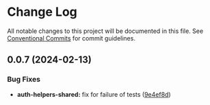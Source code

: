 # Change Log

All notable changes to this project will be documented in this file.
See [Conventional Commits](https://conventionalcommits.org) for commit guidelines.

## 0.0.7 (2024-02-13)


### Bug Fixes

* **auth-helpers-shared:** fix for failure of tests ([9e4ef8d](https://github.com/1dennispark/shaple-js/commit/9e4ef8d85abe55d28a3d62fd95d73e721ef3e5da))
